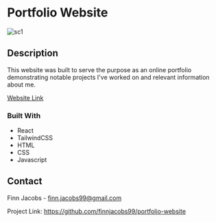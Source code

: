 # Portfolio Website
![sc1](https://github.com/finnjacobs99/portfolio-website/assets/32391644/3bc21557-fe35-4dd8-b9a7-ca1e440b9641)

## Description
This website was built to serve the purpose as an online portfolio demonstrating notable projects I've worked on and relevant information about me.

[Website Link](https://finnjacobs.vercel.app)

### Built With
- React
- TailwindCSS
- HTML
- CSS
- Javascript

## Contact
Finn Jacobs - finn.jacobs99@gmail.com

Project Link: https://github.com/finnjacobs99/portfolio-website
